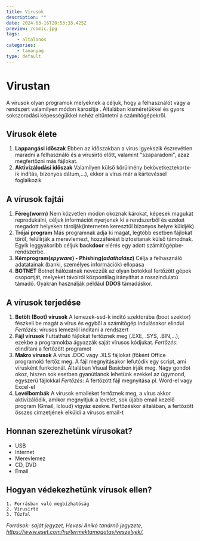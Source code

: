 ```yaml
---
title: Vírusok
description: ""
date: 2024-03-16T20:53:33.425Z
preview: /comic.jpg
tags:
    - altalanos
categories:
    - tananyag
type: default
---
```



# Virustan

A vírusok olyan programok melyeknek a céljuk, hogy a felhasználót vagy a rendszert valamilyen módon károsítja . Általában kisméretükkel és gyors sokszorodási képességükkel nehéz eltüntetni a számítógépekről.
    
## **Vírusok élete**
1. **Lappangási időszak**
    Ebben az időszakban a vírus igyekszik észrevétlen maradni a felhasználó és a vírusirtó előtt, valamint "szaparadoni", azaz megfertőzni más fájlokat.
2. **Aktivizálodási időszak**
   Valamilyen külső körülmény bekövetkeztekor(x-ik indítás, bizonyos dátum,...), ekkor a vírus már a kártevéssel foglalkozik
## A **vírusok fajtái**

 1. **Féreg(worm)**
    Nem közvetlen módon okoznak károkat, képesek magukat reprodukálni, céljuk információt nyerjenek ki a rendszerből és ezeket megadott helyeken tárolják(interneten keresztül bizonyos helyre küldjék)
 2. **Trójai program**
    Más programnak adja ki magát, legtöbb esetben fájlokat töröl, felülírják a merevlemezt, hozzáférést biztosítanak külső támodnak. Egyik leggyakoribb céljuk **backdoor** elérés egy adott számítógépbe-rendszerbe.
 3. **Kémprogram(*spyware*) - Phishing(*adathalász*)**
    Célja a felhasználó adatatainak (banki, személyes információk) ellopása
 4. **BOTNET**
    Botnet hálózatnak nevezzük az olyan botokkal fertőzött gépek csoportját, melyeket távolról központilag irányíthat a rosszindulatú támadó. Gyakran használják például **DDOS** támadáskor.

## A vírusok terjedése
1. **Betölt (Boot) vírusok**
   A lemezek-ssd-k indító szektorába (boot szektor) fészkeli be magát a vírus és egyből a számítógép indulásakor elindul
   *Fertőzés*: vírusos lemezről indítani a rendszert
2. **Fájl vírusok**
   Futtatható fájlokat fertőznek meg (.EXE, .SYS, .BIN,...), ezekbe a programokba ágyazzák saját vírusos kódjukat.
   *Fertőzés*: elindítani a fertőzött programot
3. **Makro vírusok**
   A vírus .DOC vagy .XLS fájlokat (főként Office programok) fertőz meg. A fájl megnyitásakor lefutódik egy script, ami vírusként funkcionál. Általában Visual Basicben írják meg. Nagy gondot okoz, hiszen sok esetben gyanútlanok lehetünk ezekkel az úgymond, egyszerű fájlokkal
   *Fertőzés*: A fertőzött fájl megnyitása pl. Word-el vagy Excel-el 
4. **Levélbombák**
   A vírusok emaileket fertőznek meg, a vírus akkor aktivizálódik, amikor megnyitjuk a levelet, sok újabb email kezelő program (Gmail, Icloud) vigyáz ezekre. Fertőzéskor általában, a fertőzött összes címzetjének elküldi a vírusos email-t

## Honnan szerezhetünk vírusokat?
- USB
- Internet
- Merevlemez
- CD, DVD
- Email

## Hogyan védekezhetünk vírusok ellen?
    1. Forrásban való megbízhatóság
    2. Vírusírtó
    3. Tűzfal
   

*Források: saját jegyzet, Hevesi Anikó tanárnő jegyzete, https://www.eset.com/hu/termektamogatas/veszelyek/,* 